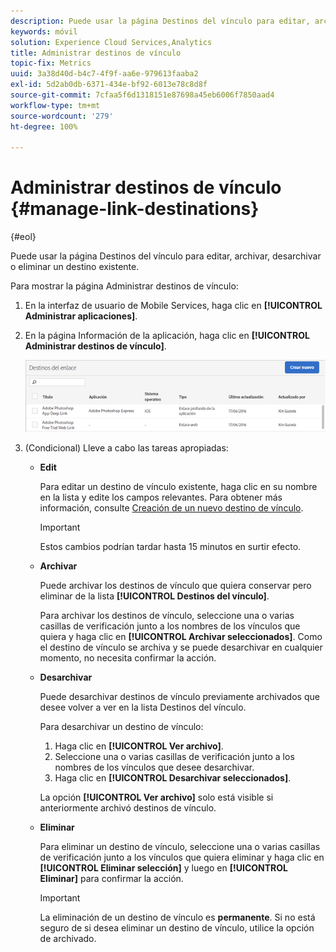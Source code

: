 ```yaml
---
description: Puede usar la página Destinos del vínculo para editar, archivar, desarchivar o eliminar un destino existente.
keywords: móvil
solution: Experience Cloud Services,Analytics
title: Administrar destinos de vínculo
topic-fix: Metrics
uuid: 3a38d40d-b4c7-4f9f-aa6e-979613faaba2
exl-id: 5d2ab0db-6371-434e-bf92-6013e78c8d8f
source-git-commit: 7cfaa5f6d1318151e87698a45eb6006f7850aad4
workflow-type: tm+mt
source-wordcount: '279'
ht-degree: 100%

---
```


# Administrar destinos de vínculo {#manage-link-destinations}

{#eol}

Puede usar la página Destinos del vínculo para editar, archivar, desarchivar o eliminar un destino existente.

Para mostrar la página Administrar destinos de vínculo:

1. En la interfaz de usuario de Mobile Services, haga clic en **[!UICONTROL Administrar aplicaciones]**.
1. En la página Información de la aplicación, haga clic en **[!UICONTROL Administrar destinos de vínculo]**.

   ![Destinos del enlace](assets/link_destinations_list.png)

1. (Condicional) Lleve a cabo las tareas apropiadas:

   * **Edit**

      Para editar un destino de vínculo existente, haga clic en su nombre en la lista y edite los campos relevantes. Para obtener más información, consulte [Creación de un nuevo destino de vínculo](/help/using/acquisition-main/c-manage-link-destinations/t-create-new-app-deep-link-destination.md).

      >[!IMPORTANT]
      >
      >Estos cambios podrían tardar hasta 15 minutos en surtir efecto.

   * **Archivar**

      Puede archivar los destinos de vínculo que quiera conservar pero eliminar de la lista **[!UICONTROL Destinos del vínculo]**.

      Para archivar los destinos de vínculo, seleccione una o varias casillas de verificación junto a los nombres de los vínculos que quiera y haga clic en **[!UICONTROL Archivar seleccionados]**. Como el destino de vínculo se archiva y se puede desarchivar en cualquier momento, no necesita confirmar la acción.

   * **Desarchivar**

      Puede desarchivar destinos de vínculo previamente archivados que desee volver a ver en la lista Destinos del vínculo.

      Para desarchivar un destino de vínculo:

      1. Haga clic en **[!UICONTROL Ver archivo]**.
      1. Seleccione una o varias casillas de verificación junto a los nombres de los vínculos que desee desarchivar.
      1. Haga clic en **[!UICONTROL Desarchivar seleccionados]**.

      La opción **[!UICONTROL Ver archivo]** solo está visible si anteriormente archivó destinos de vínculo.

   * **Eliminar**

      Para eliminar un destino de vínculo, seleccione una o varias casillas de verificación junto a los vínculos que quiera eliminar y haga clic en **[!UICONTROL Eliminar selección]** y luego en **[!UICONTROL Eliminar]** para confirmar la acción.

      >[!IMPORTANT]
      >
      >La eliminación de un destino de vínculo es **permanente**. Si no está seguro de si desea eliminar un destino de vínculo, utilice la opción de archivado.
